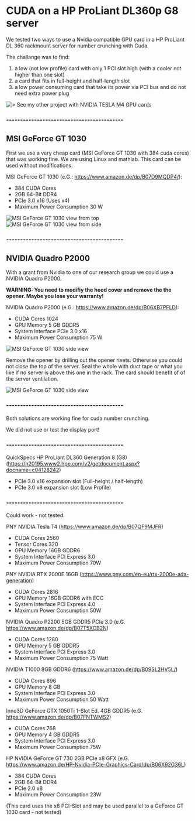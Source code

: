 # CUDA on a HP ProLiant DL360p G8 server  

We tested two ways to use a Nvidia compatible GPU card in a HP ProLiant DL 360 rackmount server for number crunching with Cuda. 

The challange was to find:
1) a low (not low profile) card with only 1 PCI slot high (with a cooler  not higher than one slot)
2) a card that fits in full-height and half-length slot
3) a low power consuming card that take its power via PCI bus and do not need extra power plug

 ![> See my other project with NVIDIA TESLA M4 GPU cards](https://github.com/bohnelang/HP-Proliant-Server-with-NVIDIA-GPU-Tesla-P4-M4-T4/tree/main)

### ------------------------------------------

## MSI GeForce GT 1030
First we use a very cheap card (MSI GeForce GT 1030 with 384 cuda cores) that was working fine. We are using Linux and mathlab.
This card can be used without modifications. 

MSI GeForce GT 1030 (e.G.: https://www.amazon.de/dp/B07D9MQDP4/):
- 384 CUDA Cores
- 2GB 64-Bit DDR4
- PCIe 3.0 x16 (Uses x4)
- Maximum Power Consumption 	30 W

![MSI GeForce GT 1030 view from top](IMG-20180925-WA0009.jpg)
![MSI GeForce GT 1030 view from side](IMG-20180925-WA0006.jpg)

### ------------------------------------------

	
## NVIDIA Quadro P2000
With a grant from Nvidia to one of our research group  we could use a NVIDIA Quadro P2000. 

**WARNING: You need to modifiy the hood cover and remove the the opener. Maybe you lose your warranty!**

NVIDIA Quadro P2000 (e.G.: https://www.amazon.de/dp/B06XB7PFLD): 
- CUDA Cores 	1024
- GPU Memory 	5 GB GDDR5	
- System Interface 	PCIe 3.0 x16
- Maximum Power Consumption 	75 W

![MSI GeForce GT 1030 side view](IMG-20181017-WA0001.jpg)

Remove the opener by drilling out the opener rivets. Otherwise you could not close the top of the server. 
Seal the whole with duct tape or what you like if no server is above this one in the rack. The card should 
benefit of of the server ventilation. 

![MSI GeForce GT 1030 side view](IMG-20181017-WA0002.jpg)

### ------------------------------------------

Both solutions are working fine for cuda number crunching. 

We did not use or test the display port!


### ------------------------------------------

QuickSpecs
HP ProLiant DL360 Generation 8 (G8) (https://h20195.www2.hpe.com/v2/getdocument.aspx?docname=c04128242)

- PCIe 3.0  x16 expansion slot (Full-height / half-length)
- PCIe 3.0  x8  expansion slot (Low Profile)

### ------------------------------------------

Could work - not tested:

PNY NVIDIA Tesla T4 (https://www.amazon.de/dp/B07QF9MJFR)
- CUDA Cores 2560
- Tensor Cores 320
- GPU Memory 16GB GDDR6 
- System Interface 	PCI Express 3.0
- Maximum Power Consumption 70W

PNY NVIDIA RTX 2000E 16GB (https://www.pny.com/en-eu/rtx-2000e-ada-generation) 
- CUDA Cores 2816
- GPU Memory 16GB GDDR6 with ECC
- System Interface 	PCI Express 4.0
- Maximum Power Consumption 50W

NVIDIA Quadro P2200 5GB GDDR5 PCIe 3.0 (e.G. https://www.amazon.de/dp/B07T5XCB2N)
- CUDA Cores 	1280
- GPU Memory 	5 GB GDDR5
- System Interface 	PCI Express 3.0
- Maximum Power Consumption 75 Watt

NVIDIA T1000 8GB GDDR6 (https://www.amazon.de/dp/B09SL2HV5L/)
- CUDA Cores 	896
- GPU Memory 	8 GB
- System Interface 	PCI Express 3.0
- Maximum Power Consumption 50 Watt

Inno3D GeForce GTX 1050Ti 1-Slot Ed. 4GB GDDR5 (e.G. https://www.amazon.de/dp/B07FNTWMS2)
- CUDA Cores 	768
- GPU Memory 	4 GB GDDR5
- System Interface 	PCI Express 3.0
- Maximum Power Consumption 75W


HP NVIDIA GeForce GT 730 2GB PCIe x8 GFX (e.G. https://www.amazon.de/HP-Nvidia-PCIe-Graphics-Card/dp/B06X92G36L)
- 384 CUDA Cores
- 2GB 64-Bit DDR4
- PCIe 2.0 x8 
- Maximum Power Consumption 	23W

(This card uses the x8 PCI-Slot and may be used parallel to a  GeForce GT 1030 card - not tested) 



